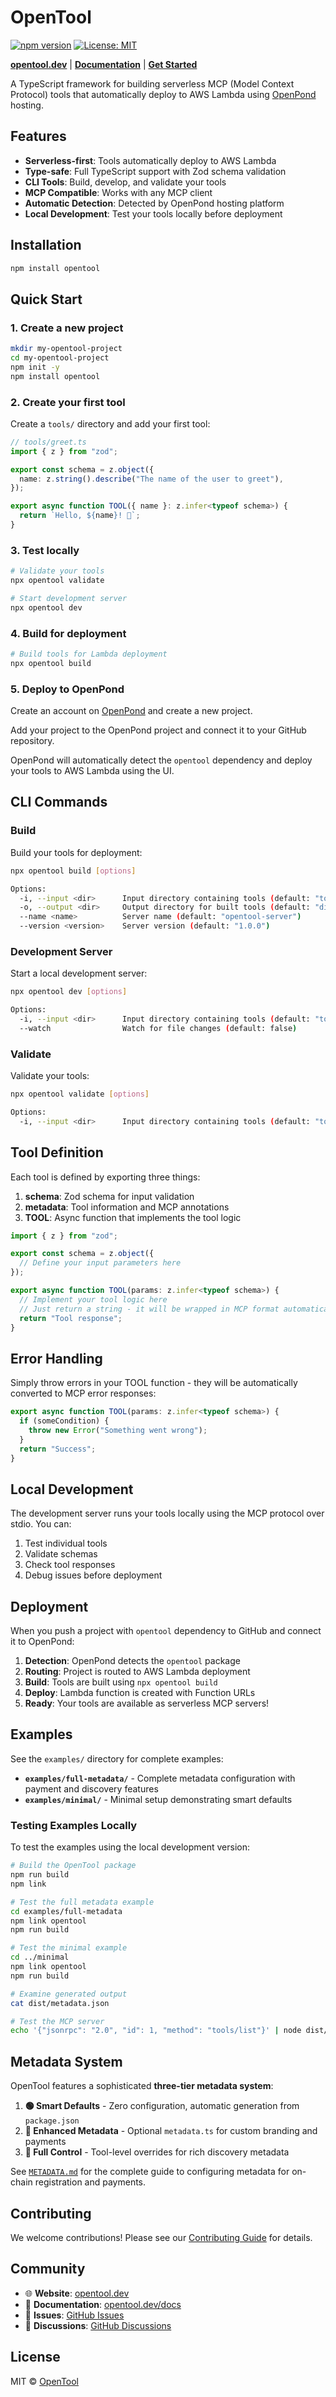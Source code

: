 # OpenTool

[![npm version](https://badge.fury.io/js/opentool.svg)](https://badge.fury.io/js/opentool)
[![License: MIT](https://img.shields.io/badge/License-MIT-yellow.svg)](https://opensource.org/licenses/MIT)

**[opentool.dev](https://opentool.dev)** | **[Documentation](https://opentool.dev/docs)** | **[Get Started](https://opentool.dev/get-started)**

A TypeScript framework for building serverless MCP (Model Context Protocol) tools that automatically deploy to AWS Lambda using [OpenPond](https://openpond.ai) hosting.

## Features

- **Serverless-first**: Tools automatically deploy to AWS Lambda
- **Type-safe**: Full TypeScript support with Zod schema validation
- **CLI Tools**: Build, develop, and validate your tools
- **MCP Compatible**: Works with any MCP client
- **Automatic Detection**: Detected by OpenPond hosting platform
- **Local Development**: Test your tools locally before deployment

## Installation

```bash
npm install opentool
```

## Quick Start

### 1. Create a new project

```bash
mkdir my-opentool-project
cd my-opentool-project
npm init -y
npm install opentool
```

### 2. Create your first tool

Create a `tools/` directory and add your first tool:

```typescript
// tools/greet.ts
import { z } from "zod";

export const schema = z.object({
  name: z.string().describe("The name of the user to greet"),
});

export async function TOOL({ name }: z.infer<typeof schema>) {
  return `Hello, ${name}! 👋`;
}
```

### 3. Test locally

```bash
# Validate your tools
npx opentool validate

# Start development server
npx opentool dev
```

### 4. Build for deployment

```bash
# Build tools for Lambda deployment
npx opentool build
```

### 5. Deploy to OpenPond

Create an account on [OpenPond](https://openpond.ai) and create a new project.

Add your project to the OpenPond project and connect it to your GitHub repository.

OpenPond will automatically detect the `opentool` dependency and deploy your tools to AWS Lambda using the UI.

## CLI Commands

### Build

Build your tools for deployment:

```bash
npx opentool build [options]

Options:
  -i, --input <dir>      Input directory containing tools (default: "tools")
  -o, --output <dir>     Output directory for built tools (default: "dist")
  --name <name>          Server name (default: "opentool-server")
  --version <version>    Server version (default: "1.0.0")
```

### Development Server

Start a local development server:

```bash
npx opentool dev [options]

Options:
  -i, --input <dir>      Input directory containing tools (default: "tools")
  --watch                Watch for file changes (default: false)
```

### Validate

Validate your tools:

```bash
npx opentool validate [options]

Options:
  -i, --input <dir>      Input directory containing tools (default: "tools")
```

## Tool Definition

Each tool is defined by exporting three things:

1. **schema**: Zod schema for input validation
2. **metadata**: Tool information and MCP annotations
3. **TOOL**: Async function that implements the tool logic

```typescript
import { z } from "zod";

export const schema = z.object({
  // Define your input parameters here
});

export async function TOOL(params: z.infer<typeof schema>) {
  // Implement your tool logic here
  // Just return a string - it will be wrapped in MCP format automatically
  return "Tool response";
}
```

## Error Handling

Simply throw errors in your TOOL function - they will be automatically converted to MCP error responses:

```typescript
export async function TOOL(params: z.infer<typeof schema>) {
  if (someCondition) {
    throw new Error("Something went wrong");
  }
  return "Success";
}
```

## Local Development

The development server runs your tools locally using the MCP protocol over stdio. You can:

1. Test individual tools
2. Validate schemas
3. Check tool responses
4. Debug issues before deployment

## Deployment

When you push a project with `opentool` dependency to GitHub and connect it to OpenPond:

1. **Detection**: OpenPond detects the `opentool` package
2. **Routing**: Project is routed to AWS Lambda deployment
3. **Build**: Tools are built using `npx opentool build`
4. **Deploy**: Lambda function is created with Function URLs
5. **Ready**: Your tools are available as serverless MCP servers!

## Examples

See the `examples/` directory for complete examples:

- **`examples/full-metadata/`** - Complete metadata configuration with payment and discovery features
- **`examples/minimal/`** - Minimal setup demonstrating smart defaults

### Testing Examples Locally

To test the examples using the local development version:

```bash
# Build the OpenTool package
npm run build
npm link

# Test the full metadata example
cd examples/full-metadata
npm link opentool
npm run build

# Test the minimal example  
cd ../minimal
npm link opentool
npm run build

# Examine generated output
cat dist/metadata.json

# Test the MCP server
echo '{"jsonrpc": "2.0", "id": 1, "method": "tools/list"}' | node dist/mcp-server.js
```

## Metadata System

OpenTool features a sophisticated **three-tier metadata system**:

1. **🟢 Smart Defaults** - Zero configuration, automatic generation from `package.json`
2. **🔸 Enhanced Metadata** - Optional `metadata.ts` for custom branding and payments  
3. **🔴 Full Control** - Tool-level overrides for rich discovery metadata

See [`METADATA.md`](./METADATA.md) for the complete guide to configuring metadata for on-chain registration and payments.

## Contributing

We welcome contributions! Please see our [Contributing Guide](https://github.com/openpond/opentool/blob/master/CONTRIBUTING.md) for details.

## Community

- 🌐 **Website**: [opentool.dev](https://opentool.dev)
- 📖 **Documentation**: [opentool.dev/docs](https://opentool.dev/docs)
- 🐛 **Issues**: [GitHub Issues](https://github.com/openpond/opentool/issues)
- 💬 **Discussions**: [GitHub Discussions](https://github.com/openpond/opentool/discussions)

## License

MIT © [OpenTool](https://opentool.dev)
